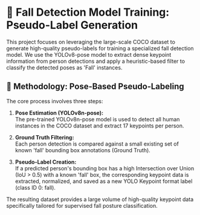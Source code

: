 # 🤸 Fall Detection Model Training: Pseudo-Label Generation

This project focuses on leveraging the large-scale COCO dataset to generate high-quality pseudo-labels for training a specialized fall detection model. We use the YOLOv8-pose model to extract dense keypoint information from person detections and apply a heuristic-based filter to classify the detected poses as 'Fall' instances.

## 🎯 Methodology: Pose-Based Pseudo-Labeling

The core process involves three steps:

1. **Pose Estimation (YOLOv8n-pose):**  
   The pre-trained YOLOv8n-pose model is used to detect all human instances in the COCO dataset and extract 17 keypoints per person.

2. **Ground Truth Filtering:**  
   Each person detection is compared against a small existing set of known 'fall' bounding box annotations (Ground Truth).

3. **Pseudo-Label Creation:**  
   If a predicted person's bounding box has a high Intersection over Union (IoU &gt; 0.5) with a known 'fall' box, the corresponding keypoint data is extracted, normalized, and saved as a new YOLO Keypoint format label (class ID 0: fall).

The resulting dataset provides a large volume of high-quality keypoint data specifically tailored for supervised fall posture classification.